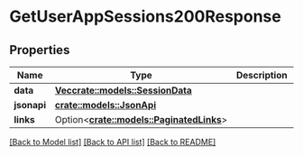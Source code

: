 # GetUserAppSessions200Response

## Properties

Name | Type | Description | Notes
------------ | ------------- | ------------- | -------------
**data** | [**Vec<crate::models::SessionData>**](SessionData.md) |  | 
**jsonapi** | [**crate::models::JsonApi**](JsonApi.md) |  | 
**links** | Option<[**crate::models::PaginatedLinks**](PaginatedLinks.md)> |  | [optional]

[[Back to Model list]](../README.md#documentation-for-models) [[Back to API list]](../README.md#documentation-for-api-endpoints) [[Back to README]](../README.md)


